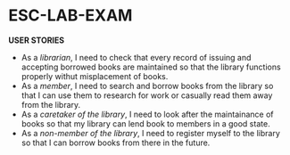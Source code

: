 # ESC-LAB-EXAM

**USER STORIES**

- As a *librarian*, I need to check that every record of issuing and accepting borrowed books are maintained so that the library functions properly withut misplacement of books.
- As a *member*, I need to search and borrow books from the library so that I can use them to research for work or casually read them away from the library.
- As a *caretaker of the library*, I need to look after the maintainance of books so that my library can lend book to members in a good state.
- As a *non-member of the library*, I need to register myself to the library so that I can borrow books from there in the future.
